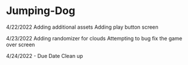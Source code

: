 # Jumping-Dog
4/22/2022
Adding additional assets 
Adding play button screen

4/23/2022
Adding randomizer for clouds
Attempting to bug fix the game over screen

4/24/2022 - Due Date
Clean up
